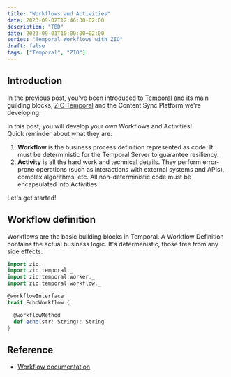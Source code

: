 ```yaml
---
title: "Workflows and Activities"
date: 2023-09-02T12:46:30+02:00
description: "TBD"
date: 2023-09-01T10:00:00+02:00
series: "Temporal Workflows with ZIO"
draft: false
tags: ["Temporal", "ZIO"]
---
```


## Introduction
In the previous post, you've been introduced to [Temporal](https://temporal.io) and its main guilding blocks, [ZIO Temporal](https://zio-temporal.vhonta.dev) and the Content Sync Platform we're developing.

In this post, you will develop your own Workflows and Activities!  
Quick reminder about what they are:  
1. **Workflow** is the business process definition represented as code. It must be deterministic for the Temporal Server to guarantee resiliency.   
2. **Activity** is all the hard work and technical details. They perform error-prone operations (such as interactions with external systems and APIs), complex algorithms, etc. All non-deterministic code must be encapsulated into Activities

Let's get started!

## Workflow definition
Workflows are the basic building blocks in Temporal.
A Workflow Definition contains the actual business logic. It's determenistic, those free from any side effects.

```scala
import zio._
import zio.temporal._
import zio.temporal.worker._
import zio.temporal.workflow._

@workflowInterface
trait EchoWorkflow {

  @workflowMethod
  def echo(str: String): String
}
```

## Reference
- [Workflow documentation](https://docs.temporal.io/workflows)